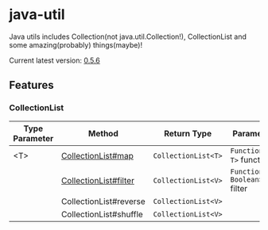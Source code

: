 # java-util
Java utils includes Collection(not java.util.Collection!), CollectionList and some amazing(probably) things(maybe)!

Current latest version: [0.5.6](https://ci.acrylicstyle.xyz/job/java-util/lastSuccessfulBuild/artifact/target/Util-0.5.6.jar)

## Features

### CollectionList

| Type Parameter | Method | Return Type | Parameter |
| ----- | ----- | ----- | ----- |
| \<T\> | [CollectionList#map](https://developer.mozilla.org/en-US/docs/Web/JavaScript/Reference/Global_Objects/Array/map) | `CollectionList<T>` | `Function<V, T>` function |
| | [CollectionList#filter](https://developer.mozilla.org/en-US/docs/Web/JavaScript/Reference/Global_Objects/Array/filter) | `CollectionList<V>` | `Function<V, Boolean>` filter |
| | CollectionList#reverse | `CollectionList<V>` | |
| | CollectionList#shuffle | `CollectionList<V>` | |

